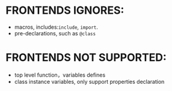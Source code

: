 # FRONTENDS IGNORES:  
- macros, includes:`include`, `import`. 
- pre-declarations, such as `@class`

# FRONTENDS NOT SUPPORTED:
- top level function，variables defines
- class instance variables, only support properties declaration


